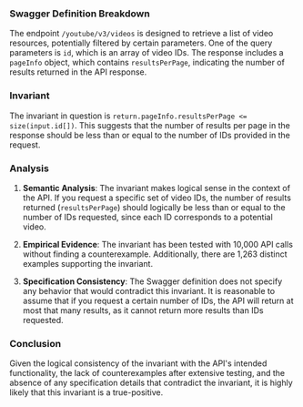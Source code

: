 ### Swagger Definition Breakdown
The endpoint `/youtube/v3/videos` is designed to retrieve a list of video resources, potentially filtered by certain parameters. One of the query parameters is `id`, which is an array of video IDs. The response includes a `pageInfo` object, which contains `resultsPerPage`, indicating the number of results returned in the API response.

### Invariant
The invariant in question is `return.pageInfo.resultsPerPage <= size(input.id[])`. This suggests that the number of results per page in the response should be less than or equal to the number of IDs provided in the request.

### Analysis
1. **Semantic Analysis**: The invariant makes logical sense in the context of the API. If you request a specific set of video IDs, the number of results returned (`resultsPerPage`) should logically be less than or equal to the number of IDs requested, since each ID corresponds to a potential video.

2. **Empirical Evidence**: The invariant has been tested with 10,000 API calls without finding a counterexample. Additionally, there are 1,263 distinct examples supporting the invariant.

3. **Specification Consistency**: The Swagger definition does not specify any behavior that would contradict this invariant. It is reasonable to assume that if you request a certain number of IDs, the API will return at most that many results, as it cannot return more results than IDs requested.

### Conclusion
Given the logical consistency of the invariant with the API's intended functionality, the lack of counterexamples after extensive testing, and the absence of any specification details that contradict the invariant, it is highly likely that this invariant is a true-positive.
